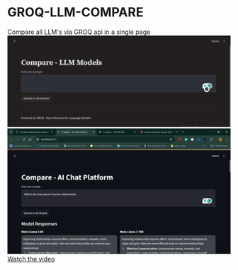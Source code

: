 # GROQ-LLM-COMPARE
Compare all LLM's via GROQ api in a single page 
![demo1](demo2.png)
![demo2](demo1.png)
[Watch the video](demo.mp4)
